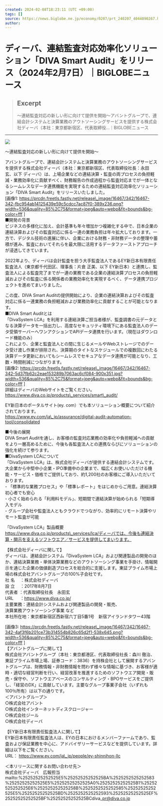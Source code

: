 ```yaml
---
created: 2024-02-08T18:23:11 (UTC +09:00)
tags: []
source: https://news.biglobe.ne.jp/economy/0207/prt_240207_4044090267.html
author: 
---
```


# ディーバ、連結監査対応効率化ソリューション「DIVA Smart Audit」をリリース（2024年2月7日）｜BIGLOBEニュース

> ## Excerpt
> ～連結監査対応の新しい形に向けて提供を開始～アバントグループで、連結会計システムと決算業務のアウトソーシングサービスを提供する株式会社ディーバ（本社：東京都新宿区、代表取締役…｜BIGLOBEニュース

---
![](https://news.biglobe.ne.jp/economy/0207/4044090267/d16467-342-5f53a03978774283d470-0.jpg)

〜連結監査対応の新しい形に向けて提供を開始〜

アバントグループで、連結会計システムと決算業務のアウトソーシングサービスを提供する株式会社ディーバ（本社：東京都新宿区、代表取締役社長：永田 玄、以下 ディーバ）は、上場企業などの連結決算・監査の両プロセスの負担軽減・業務効率化に貢献すべく、財務報告の作成過程から監査対応までが一体となるシームレスなデータ連携機能を実現するための連結監査対応効率化ソリューション「DIVA Smart Audit」をリリースいたしました。  
\[画像1: https://prcdn.freetls.fastly.net/release\_image/16467/342/16467-342-fbc954ab14125439e59c5cdcc7ac87f0-389x236.png?width=536&quality=85%2C75&format=jpeg&auto=webp&fit=bounds&bg-color=fff \]  
■開発の背景  
ビジネスの多様化に加え、会計基準も年々増加かつ複雑化する中で、日本企業の連結決算およびその監査対応に係る一連の業務負担は年々拡大しております。一方で、デジタル技術の進展に伴い、企業における財務・非財務データの整理や蓄積が進み、監査においてそれらを最大限に活用するデータファーストアプローチが浸透してきています。

2022年より、ディーバは会計監査を担う大手監査法人であるEY新日本有限責任監査法人（東京都千代田区、理事長：片倉 正美、以下 EY新日本）と連携し、監査法人による監査完了までが一連の業務である企業の連結決算プロセスの負担軽減およびその監査に係る関係者の業務効率化を実現するべく、データ連携プロジェクトを進めてまいりました。

この度、DIVA Smart Auditの提供開始により、企業の連結決算およびその監査対応に係る一連業務の負担軽減および業務効率化に貢献することが可能となります。  
■DIVA Smart Auditとは  
「DivaSystem LCA」を利用する連結決算ご担当者様が、監査調書の元データとなる決算データを一括出力し、高度なセキュリティ環境下にある監査法人のデータ受領サーバーへワンアクションでAPIデータ連携を行います。（現在はダウンロード機能のみ）  
これにより、企業と監査法人との間に生じるメールやWebストレージでのデータ受け渡し作業が排除され、決算期のタイトなスケジュールでの複数回にわたる決算データ更新においてもシームレスでセキュアなデータ連携が可能となり、工数・時間削減につながります。  
\[画像2: https://prcdn.freetls.fastly.net/release\_image/16467/342/16467-342-5d37fb62c2eae153289b7063ac6cf084-900x351.jpg?width=536&quality=85%2C75&format=jpeg&auto=webp&fit=bounds&bg-color=fff \]  
詳細はディーバのWebサイトをご覧ください。  
https://www.diva.co.jp/products\_services/smart\_audit/

EY新日本のポータルサイト(ey. com）でも本ソリューション概要について紹介されております。  
https://www.ey.com/ja\_jp/assurance/digital-audit-automation-tool/consolidated

■今後の展開  
DIVA Smart Auditを通し、お客様の監査対応業務の効率化や負担軽減への貢献をより一層高めるために、今後も各監査法人との連携ならびにソリューションの強化を続けて参ります。  
■DivaSystem LCAについて  
「DivaSystem LCA」は、株式会社ディーバが提供する連結会計システムです。大企業から中堅中小企業・IPO準備中の企業まで、幅広くお使いいただける機能・サービス・価格でご提供しており、約1,200社のお客様にご導入いただいております。  
\- 「標準的な業務プロセス」や「標準レポート」をはじめからご用意。連結決算初心者でも安心  
\- 小さく始められる「利用料モデル」、短期間で連結決算が始められる「短期導入モデル  
\- グループ会社や監査法人ともクラウドでつながり、効率的にリモート決算やリモート監査が可能

「DivaSystem LCA」製品概要  
https://www.diva.co.jp/products\_services/lca/ディーバでは、今後も連結決算・開示を支えるソフトウエア／サービスを提供してまいります。

【株式会社ディーバに関して】  
ディーバは、連結会計システム「DivaSystem LCA」および関連製品の開発のほか、連結決算業務・単体決算業務などのアウトソーシング事業を手掛け、情報開示を通じた企業の価値創造プロセスを総合的に支援します。東証プライム市場上場の株式会社アバントグループの100%子会社です。  
社 名　 ：株式会社ディーバ  
設 立　 ：2017年8月7日  
代表者 ：代表取締役社長　永田玄  
URL 　 ：https://www.diva.co.jp/  
主要業務：連結会計システムおよび関連製品の開発・販売、  
決算業務アウトソーシング事業 など  
本社所在地：東京都新宿区西新宿六丁目5番1号　新宿アイランドタワー43階

\[画像3: https://prcdn.freetls.fastly.net/release\_image/16467/342/16467-342-4af3f6b201ce73b314554b826c65d2f1-538x645.png?width=536&quality=85%2C75&format=jpeg&auto=webp&fit=bounds&bg-color=fff \]  
【アバントグループに関して】  
株式会社アバントグループ（本社：東京都港区、代表取締役社長：森川 徹治、東証プライム市場上場、証券コード：3836）を持株会社として展開するアバントグループは、財務情報・非財務情報を問わず様々な情報に基づき、お客様が適時・適切な経営判断を行い、経営改革を推進するためのソフトウエア開発・販売・保守や、ソフトウエアベースのコンサルティング・BPOサービスをご提供し、「経営のDX」に貢献しています。主要なグループ事業子会社（いずれも100％所有）は以下の通りです。  
＜アバントグループ＞  
○株式会社アバント  
○株式会社インターネットディスクロージャー  
○株式会社ジール  
○株式会社ディーバ

【EY新日本有限責任監査法人に関して】  
EY新日本有限責任監査法人は、EYの日本におけるメンバーファームであり、監査および保証業務を中心に、アドバイザリーサービスなどを提供しています。詳細は以下をご覧ください。  
URL： https://www.ey.com/ja\_jp/people/ey-shinnihon-llc

＜本リリースに関するお問い合わせ先＞  
株式会社ディーバ　広報担当mailto:%25252525252525E5%25252525252525BA%2525252525252583%25252525252525E5%25252525252525A0%25252525252525B1%25252525252525E6%252525252525258B%2525252525252585%25252525252525E5%25252525252525BD%2525252525252593%25252525252525EF%25252525252525BF%25252525252525BCdiva\_pr@diva.co.jp
